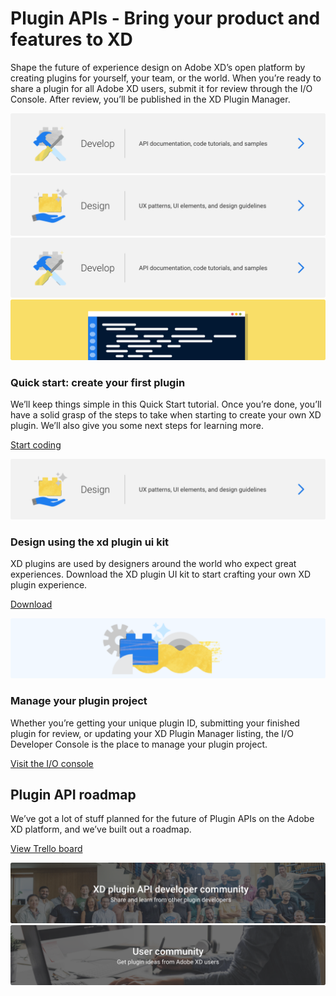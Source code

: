 # Plugin APIs - Bring your product and features to XD

Shape the future of experience design on Adobe XD’s open platform by creating plugins for yourself, your team, or the world. When you’re ready to share a plugin for all Adobe XD users, submit it for review through the I/O Console. After review, you’ll be published in the XD Plugin Manager.

<a href="/develop.md">
    <img src="/images/develop@2x.png">
</a>
<a href="/plugin-design-guidelines/index.md">
    <img src="/images/design@2x.png">
</a>
<a href="/distribution/index.md">
    <img src="/images/develop@2x.png">
</a>

<img src="/images/code@2x.svg">

### Quick start: create your first plugin
We’ll keep things simple in this Quick Start tutorial. Once you’re done, you’ll have a solid grasp of the steps to take when starting to create your own XD plugin. We’ll also give you some next steps for learning more.

[Start coding](/tutorials/quick-start/index.md)

<img src="/images/design@2x.png">

### Design using the xd plugin ui kit

XD plugins are used by designers around the world who expect great experiences. Download the XD plugin UI kit to start crafting your own XD plugin experience.

[Download]()

<img src="/images/manage@2x.png">

### Manage your plugin project

Whether you’re getting your unique plugin ID, submitting your finished plugin for review, or updating your XD Plugin Manager listing, the I/O Developer Console is the place to manage your plugin project.

[Visit the I/O console]()

## Plugin API roadmap

We’ve got a lot of stuff planned for the future of Plugin APIs on the Adobe XD platform, and we’ve built out a roadmap.

[View Trello board](https://trello.com/b/WFKmCVaz/xd-extensibility-roadmap)

<img src="/images/dev-community@2x.png">
<img src="/images/user-community@2x.png">